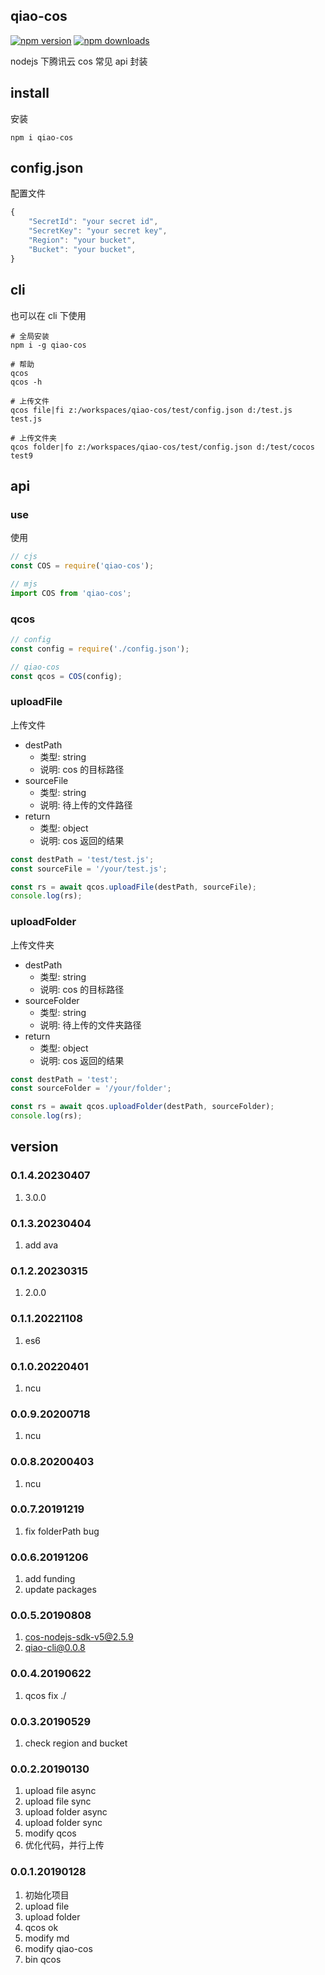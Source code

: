 ## qiao-cos

[![npm version](https://img.shields.io/npm/v/qiao-cos.svg?style=flat-square)](https://www.npmjs.org/package/qiao-cos)
[![npm downloads](https://img.shields.io/npm/dm/qiao-cos.svg?style=flat-square)](https://npm-stat.com/charts.html?package=qiao-cos)

nodejs 下腾讯云 cos 常见 api 封装

## install

安装

```shell
npm i qiao-cos
```

## config.json

配置文件

```javascript
{
    "SecretId": "your secret id",
    "SecretKey": "your secret key",
    "Region": "your bucket",
    "Bucket": "your bucket",
}
```

## cli

也可以在 cli 下使用

```shell
# 全局安装
npm i -g qiao-cos

# 帮助
qcos
qcos -h

# 上传文件
qcos file|fi z:/workspaces/qiao-cos/test/config.json d:/test.js test.js

# 上传文件夹
qcos folder|fo z:/workspaces/qiao-cos/test/config.json d:/test/cocos test9
```

## api

### use

使用

```javascript
// cjs
const COS = require('qiao-cos');

// mjs
import COS from 'qiao-cos';
```

### qcos

```javascript
// config
const config = require('./config.json');

// qiao-cos
const qcos = COS(config);
```

### uploadFile

上传文件

- destPath
  - 类型: string
  - 说明: cos 的目标路径
- sourceFile
  - 类型: string
  - 说明: 待上传的文件路径
- return
  - 类型: object
  - 说明: cos 返回的结果

```javascript
const destPath = 'test/test.js';
const sourceFile = '/your/test.js';

const rs = await qcos.uploadFile(destPath, sourceFile);
console.log(rs);
```

### uploadFolder

上传文件夹

- destPath
  - 类型: string
  - 说明: cos 的目标路径
- sourceFolder
  - 类型: string
  - 说明: 待上传的文件夹路径
- return
  - 类型: object
  - 说明: cos 返回的结果

```javascript
const destPath = 'test';
const sourceFolder = '/your/folder';

const rs = await qcos.uploadFolder(destPath, sourceFolder);
console.log(rs);
```

## version

### 0.1.4.20230407

1. 3.0.0

### 0.1.3.20230404

1. add ava

### 0.1.2.20230315

1. 2.0.0

### 0.1.1.20221108

1. es6

### 0.1.0.20220401

1. ncu

### 0.0.9.20200718

1. ncu

### 0.0.8.20200403

1. ncu

### 0.0.7.20191219

1. fix folderPath bug

### 0.0.6.20191206

1. add funding
2. update packages

### 0.0.5.20190808

1. cos-nodejs-sdk-v5@2.5.9
2. qiao-cli@0.0.8

### 0.0.4.20190622

1. qcos fix ./

### 0.0.3.20190529

1. check region and bucket

### 0.0.2.20190130

1. upload file async
2. upload file sync
3. upload folder async
4. upload folder sync
5. modify qcos
6. 优化代码，并行上传

### 0.0.1.20190128

1. 初始化项目
2. upload file
3. upload folder
4. qcos ok
5. modify md
6. modify qiao-cos
7. bin qcos
